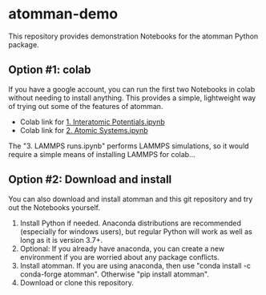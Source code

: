 # atomman-demo

This repository provides demonstration Notebooks for the atomman Python package.

## Option #1: colab

If you have a google account, you can run the first two Notebooks in colab without needing to install anything.  This provides a simple, lightweight
way of trying out some of the features of atomman.

- Colab link for [1. Interatomic Potentials.ipynb](https://colab.research.google.com/github/lmhale99/atomman-demo/blob/main/1.%20Interatomic%20Potentials.ipynb)
- Colab link for [2. Atomic Systems.ipynb](https://colab.research.google.com/github/lmhale99/atomman-demo/blob/main/2.%20Atomic%20Systems.ipynb)

The "3. LAMMPS runs.ipynb" performs LAMMPS simulations, so it would require a simple means of installing LAMMPS for colab...

## Option #2: Download and install

You can also download and install atomman and this git repository and try out the Notebooks yourself.

1. Install Python if needed.  Anaconda distributions are recommended (especially for windows users), but regular Python will work as well as long as it is version 3.7+.
2. Optional: If you already have anaconda, you can create a new environment if you are worried about any package conflicts.
3. Install atomman.  If you are using anaconda, then use "conda install -c conda-forge atomman".  Otherwise "pip install atomman". 
4. Download or clone this repository.